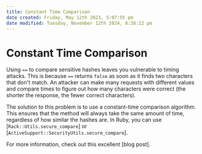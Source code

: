 ```yaml
---
title: Constant Time Comparison
date created: Friday, May 12th 2023, 5:07:55 pm
date modified: Tuesday, November 12th 2024, 8:38:12 pm
---
```


# Constant Time Comparison

Using `==` to compare sensitive hashes leaves you vulnerable to timing
attacks. This is because `==` returns `false` as soon as it finds two
characters that don\'t match. An attacker can make many requests with
different values and compare times to figure out how many characters
were correct (the shorter the response, the fewer correct characters).

The solution to this problem is to use a constant-time comparison
algorithm. This ensures that the method will always take the same amount
of time, regardless of how similar the hashes are. In Ruby, you can use
\[`Rack::Utils.secure_compare`\] or
\[`ActiveSupport::SecurityUtils.secure_compare`\].

For more information, check out this excellent \[blog post\].
